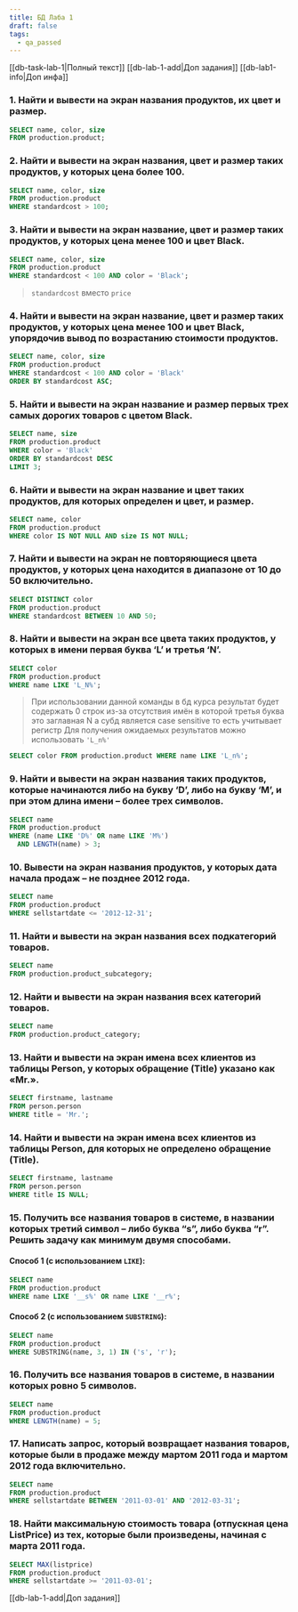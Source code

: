 ```yaml
---
title: БД Лаба 1
draft: false
tags:
  - qa_passed
---
```


[[db-task-lab-1|Полный текст]]
[[db-lab-1-add|Доп задания]]
[[db-lab1-info|Доп инфа]]

### 1. Найти и вывести на экран названия продуктов, их цвет и размер.

```sql
SELECT name, color, size
FROM production.product;
```

### 2. Найти и вывести на экран названия, цвет и размер таких продуктов, у которых цена более 100.

```sql
SELECT name, color, size
FROM production.product
WHERE standardcost > 100;
```

### 3. Найти и вывести на экран название, цвет и размер таких продуктов, у которых цена менее 100 и цвет Black.

```sql
SELECT name, color, size
FROM production.product
WHERE standardcost < 100 AND color = 'Black';
```
>`standardcost` вместо `price`

### 4. Найти и вывести на экран название, цвет и размер таких продуктов, у которых цена менее 100 и цвет Black, упорядочив вывод по возрастанию стоимости продуктов.

```sql
SELECT name, color, size
FROM production.product
WHERE standardcost < 100 AND color = 'Black'
ORDER BY standardcost ASC;
```

### 5. Найти и вывести на экран название и размер первых трех самых дорогих товаров с цветом Black.

```sql
SELECT name, size
FROM production.product
WHERE color = 'Black'
ORDER BY standardcost DESC
LIMIT 3;
```

### 6. Найти и вывести на экран название и цвет таких продуктов, для которых определен и цвет, и размер.

```sql
SELECT name, color
FROM production.product
WHERE color IS NOT NULL AND size IS NOT NULL;
```

### 7. Найти и вывести на экран не повторяющиеся цвета продуктов, у которых цена находится в диапазоне от 10 до 50 включительно.

```sql
SELECT DISTINCT color
FROM production.product
WHERE standardcost BETWEEN 10 AND 50;
```

### 8. Найти и вывести на экран все цвета таких продуктов, у которых в имени первая буква ‘L’ и третья ‘N’.

```sql
SELECT color
FROM production.product
WHERE name LIKE 'L_N%';
```

> При использовании данной команды в бд курса результат будет содержать 0 строк из-за отсутствия имён в которой третья буква это заглавная N а субд является case sensitive то есть учитывает регистр
> Для получения ожидаемых результатов можно использовать `'L_n%'`

```sql
SELECT color FROM production.product WHERE name LIKE 'L_n%';
```

### 9. Найти и вывести на экран названия таких продуктов, которые начинаются либо на букву ‘D’, либо на букву ‘M’, и при этом длина имени – более трех символов.

```sql
SELECT name
FROM production.product
WHERE (name LIKE 'D%' OR name LIKE 'M%')
  AND LENGTH(name) > 3;
```

### 10. Вывести на экран названия продуктов, у которых дата начала продаж – не позднее 2012 года.

```sql
SELECT name
FROM production.product
WHERE sellstartdate <= '2012-12-31';
```

### 11. Найти и вывести на экран названия всех подкатегорий товаров.

```sql
SELECT name
FROM production.product_subcategory;
```

### 12. Найти и вывести на экран названия всех категорий товаров.

```sql
SELECT name
FROM production.product_category;
```

### 13. Найти и вывести на экран имена всех клиентов из таблицы Person, у которых обращение (Title) указано как «Mr.».

```sql
SELECT firstname, lastname
FROM person.person
WHERE title = 'Mr.';
```

### 14. Найти и вывести на экран имена всех клиентов из таблицы Person, для которых не определено обращение (Title).

```sql
SELECT firstname, lastname
FROM person.person
WHERE title IS NULL;
```

### 15. Получить все названия товаров в системе, в названии которых третий символ – либо буква “s”, либо буква “r”. Решить задачу как минимум двумя способами.

#### Способ 1 (с использованием `LIKE`):

```sql
SELECT name
FROM production.product
WHERE name LIKE '__s%' OR name LIKE '__r%';
```

#### Способ 2 (с использованием `SUBSTRING`):

```sql
SELECT name
FROM production.product
WHERE SUBSTRING(name, 3, 1) IN ('s', 'r');
```

### 16. Получить все названия товаров в системе, в названии которых ровно 5 символов.

```sql
SELECT name
FROM production.product
WHERE LENGTH(name) = 5;
```

### 17. Написать запрос, который возвращает названия товаров, которые были в продаже между мартом 2011 года и мартом 2012 года включительно.

```sql
SELECT name
FROM production.product
WHERE sellstartdate BETWEEN '2011-03-01' AND '2012-03-31';
```

### 18. Найти максимальную стоимость товара (отпускная цена ListPrice) из тех, которые были произведены, начиная с марта 2011 года.

```sql
SELECT MAX(listprice)
FROM production.product
WHERE sellstartdate >= '2011-03-01';
```

[[db-lab-1-add|Доп задания]]